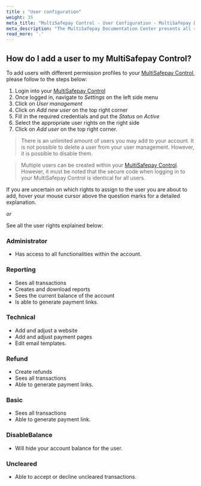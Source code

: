```yaml
---
title : "User configuration"
weight: 35
meta_title: "MultiSafepay Control - User Configuration - MultiSafepay Docs"
meta_description: "The MultiSafepay Documentation Center presents all relevant information about our Plugins and API. You can also find support pages for Payment Methods, Tools and General Questions as well as the contact details of our Support and Integration Teams."
read_more: '.'
---
```


## How do I add a user to my MultiSafepay Control?

To add users with different permission profiles to your [MultiSafepay Control](https://merchant.multisafepay.com), please follow to the steps below:

1. Login into your [MultiSafepay Control](https://merchant.multisafepay.com)
2. Once logged in, navigate to _Settings_ on the left side menu
3. Click on _User management_
4. Click on _Add new user_ on the top right corner
5. Fill in the required credentials and put the _Status_ on _Active_
6. Select the appropriate user rights on the right side
7. Click on _Add user_ on the top right corner.

> There is an unlimited amount of users you may add to your account. It is not possible to delete a user from your user management. However, it is possible to disable them.

> Multiple users can be created within your [MultiSafepay Control](https://merchant.multisafepay.com/). However, it must be noted that the secure code when logging in to your MultiSafepay Control is identical for all users.

If you are uncertain on which rights to assign to the user you are about to add, hover your mouse cursor above the question marks for a detailed explanation.

_or_

See all the user rights explained below:

### Administrator

* Has access to all functionalities within the account.

### Reporting

* Sees all transactions
* Creates and download reports
* Sees the current balance of the account
* Is able to generate payment links.

### Technical

* Add and adjust a website
* Add and adjust payment pages
* Edit email templates.

### Refund

* Create refunds
* Sees all transactions
* Able to generate payment links.

### Basic

* Sees all transactions
* Able to generate payment link.

### DisableBalance

* Will hide your account balance for the user.

### Uncleared

* Able to accept or decline uncleared transactions.

